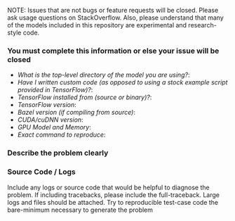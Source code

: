 NOTE: Issues that are not bugs or feature requests will be closed. Please ask usage questions on StackOverflow. Also, please understand that many of the models included in this repository are experimental and research-style code. 

### You must complete this information or else your issue will be closed
- *What is the top-level directory of the model you are using?*:
- *Have I written custom code (as opposed to using a stock example script provided in TensorFlow)?*:
- *TensorFlow installed from (source or binary)?*:
- *TensorFlow version*:
- *Bazel version (if compiling from source)*:
- *CUDA/cuDNN version*:
- *GPU Model and Memory*:
- *Exact command to reproduce*:

### Describe the problem clearly

### Source Code / Logs
Include any logs or source code that would be helpful to diagnose the problem. If including tracebacks, please include the full-traceback. Large logs and files should be attached. Try to reproducible test-case code the bare-minimum necessary to generate the problem
